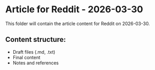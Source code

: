 # Article for Reddit - 2026-03-30

This folder will contain the article content for Reddit on 2026-03-30.

## Content structure:
- Draft files (.md, .txt)
- Final content
- Notes and references

